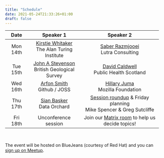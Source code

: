 ```yaml
---
title: "Schedule"
date: 2021-05-24T21:33:26+01:00
draft: false
---
```


<div class='centertable'>

|**Date**|**Speaker 1**|**Speaker 2**|
|:---:|:---:|:---:|
|Mon 14th|[Kirstie Whitaker](/#kirstie) <br> The Alan Turing Institute|[Saber Razmjooei](/#saber) <br> Lutra Consulting |
|Tue 15th|[John A Stevenson](/#john) <br> British Geological Survey |[David Caldwell](/#david) <br> Public Health Scotland |
|Wed 16th|[Arfon Smith](/#arfon) <br> Github / JOSS |[Hillary Juma](/#hillary) <br> Mozilla Foundation |
|Thu 17th|[Sian Basker](/#sian) <br> Data Orchard |[Session roundup](/coding-in-the-open_closing.pdf) & Friday planning <br> Mike Spencer & Greg Sutcliffe |
|Fri 18th| Unconference session | Join our [Matrix room](https://matrix.to/#/!zXuezsmKutfOJtgTZv:matrix.org) to help us decide topics! |

</div>

<br>

The event will be hosted on BlueJeans (courtesy of Red Hat) and you can [sign up on Meetup](https://meetup.com/EdinbR/events/278595242).

